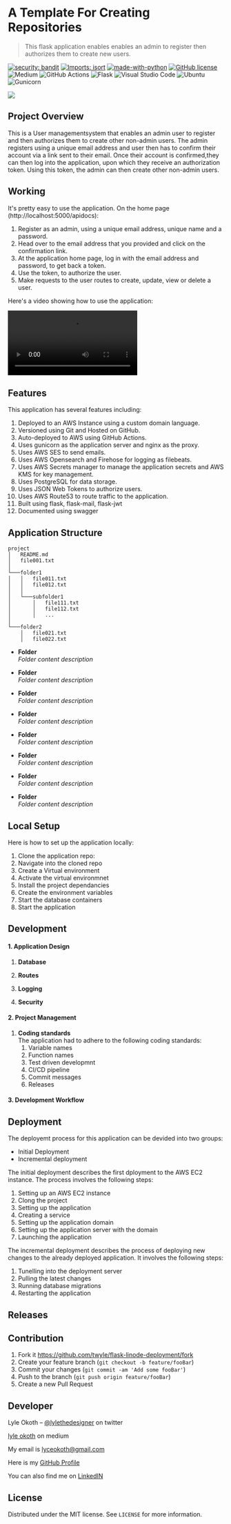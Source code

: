 # A Template For Creating Repositories

> This flask application enables enables an admin to register then authorizes them to create new users.

[![security: bandit][bandit-image]][bandit-url]
[![Imports: isort][isort-image]][isort-url]
[![made-with-python](https://img.shields.io/badge/Made%20with-Python-1f425f.svg)](https://www.python.org/)
[![GitHub license](https://img.shields.io/github/license/Naereen/StrapDown.js.svg)](https://github.com/Naereen/StrapDown.js/blob/master/LICENSE)
![Medium](https://img.shields.io/badge/Medium-12100E?style=flat&logo=medium&logoColor=white)
![GitHub Actions](https://img.shields.io/badge/github%20actions-%232671E5.svg?style=flat&logo=githubactions&logoColor=white)
![Flask](https://img.shields.io/badge/flask-%23000.svg?style=flat&logo=flask&logoColor=white)
![Visual Studio Code](https://img.shields.io/badge/Visual%20Studio%20Code-0078d7.svg?style=flat&logo=visual-studio-code&logoColor=white)
![Ubuntu](https://img.shields.io/badge/Ubuntu-E95420?style=flat&logo=ubuntu&logoColor=white)
![Gunicorn](https://img.shields.io/badge/gunicorn-%298729.svg?style=flat&logo=gunicorn&logoColor=white)


![](resources/images/header.jpg)

## Project Overview

This is a User managementsystem that enables an admin user to register and then authorizes them to create other non-admin users. The admin registers using a unique email address and user then has to confirm their account via a link sent to their email. Once their account is confirmed,they can then log into the application, upon which they receive an authorization token. Using this token, the admin can then create other non-admin users.

## Working

It's pretty easy to use the application. On the home page (http://localhost:5000/apidocs):

 1. Register as an admin, using a unique email address, unique name and a password. 
 2. Head over to the email address that you provided and click on the confirmation link.
 3. At the application home page, log in with the email address and password, to get back a token.
 4. Use the token, to authorize the user.
 5. Make requests to the user routes to create, update, view or delete a user.

Here's a video showing how to use the application:

<video src="resources/vidoes/header.mp4"></video>

## Features

This application has several features including:
 1. Deployed to an AWS Instance using a custom domain language.
 2. Versioned using Git and Hosted on GitHub.
 3. Auto-deployed to AWS using GitHub Actions.
 4. Uses gunicorn as the application server and nginx as the proxy.
 5. Uses AWS SES to send emails.
 6. Uses AWS Opensearch and Firehose for logging as filebeats.
 7. Uses AWS Secrets manager to manage the application secrets and AWS KMS for key management.
 8. Uses PostgreSQL for data storage.
 9. Uses JSON Web Tokens to authorize users.
 10. Uses AWS Route53 to route traffic to the application.
 11. Built using flask, flask-mail, flask-jwt
 12. Documented using swagger

## Application Structure

```
project
│   README.md
│   file001.txt    
│
└───folder1
│   │   file011.txt
│   │   file012.txt
│   │
│   └───subfolder1
│       │   file111.txt
│       │   file112.txt
│       │   ...
│   
└───folder2
    │   file021.txt
    │   file022.txt
```

* **Folder** </br>
  *Folder content description*

* **Folder** </br>
  *Folder content description*

* **Folder** </br>
  *Folder content description*

* **Folder** </br>
  *Folder content description*
  
* **Folder** </br>
  *Folder content description*

* **Folder** </br>
  *Folder content description*

* **Folder** </br>
  *Folder content description*

* **Folder** </br>
  *Folder content description*

## Local Setup

Here is how to set up the application locally:

  1. Clone the application repo:
  2. Navigate into the cloned repo
  3. Create a Virtual environment
  4. Activate the virtual environmnet
  5. Install the project dependancies
  6. Create the environment variables
  7. Start the database containers
  8. Start the application

## Development

 #### 1. Application Design
 
  1. **Database**
  
  2. **Routes**
  
  3. **Logging**
  
  4. **Security**
  
 #### 2. Project Management
 
   1. **Coding standards** </br>
      The application had to adhere to the following coding standards:
      1. Variable names
      2. Function names
      3. Test driven developmnt
      4. CI/CD pipeline
      5. Commit messages
      6. Releases
 
 #### 3. Development Workflow

## Deployment

The deployemt process for this application can be devided into two groups:

 * Initial Deployment
 * Incremental deployment

The initial deployment describes the first dployment to the AWS EC2 instance. The process involves the following steps:

 1. Setting up an AWS EC2 instance
 2. Clong the project
 3. Setting up the application
 4. Creating a service
 5. Setting up the application domain
 6. Setting up the application server with the domain
 7. Launching the application

The incremental deployment describes the process of deploying new changes to the already deployed application. It involves the following steps:

 1. Tunelling into the deployment server
 2. Pulling the latest changes
 3. Running database migrations
 4. Restarting the application

## Releases

## Contribution

1. Fork it https://github.com/twyle/flask-linode-deployment/fork
2. Create your feature branch (`git checkout -b feature/fooBar`)
3. Commit your changes (`git commit -am 'Add some fooBar'`)
4. Push to the branch (`git push origin feature/fooBar`)
5. Create a new Pull Request

## Developer

Lyle Okoth – [@lylethedesigner](https://twitter.com/lylethedesigner) on twitter </br>

[lyle okoth](https://medium.com/@lyle-okoth) on medium </br> 

My email is lyceokoth@gmail.com </br>

Here is my [GitHub Profile](https://github.com/twyle/)

You can also find me on [LinkedIN](https://www.linkedin.com/feed/)

## License

Distributed under the MIT license. See ``LICENSE`` for more information.


[bandit-image]: https://img.shields.io/badge/security-bandit-yellow.svg
[bandit-url]: https://github.com/PyCQA/bandit

[isort-image]: https://img.shields.io/badge/%20imports-isort-%231674b1?style=flat&labelColor=ef8336
[isort-url]: https://pycqa.github.io/isort/
